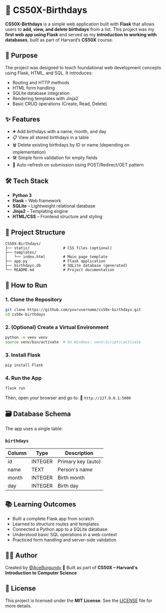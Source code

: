 # 🎂 CS50X-Birthdays

**CS50X-Birthdays** is a simple web application built with **Flask** that allows users to **add, view, and delete birthdays** from a list. This project was my **first web app using Flask** and served as my **introduction to working with databases**, built as part of Harvard’s **CS50X** course.

## 🧠 Purpose

The project was designed to teach foundational web development concepts using Flask, HTML, and SQL. It introduces:

* Routing and HTTP methods
* HTML form handling
* SQLite database integration
* Rendering templates with Jinja2
* Basic CRUD operations (Create, Read, Delete)

## ✨ Features

* ➕ Add birthdays with a name, month, and day
* 📋 View all stored birthdays in a table
* 🗑️ Delete existing birthdays by ID or name (depending on implementation)
* 🛠️ Simple form validation for empty fields
* 🔄 Auto-refresh on submission using POST/Redirect/GET pattern

## 🛠️ Tech Stack

* **Python 3**
* **Flask** – Web framework
* **SQLite** – Lightweight relational database
* **Jinja2** – Templating engine
* **HTML/CSS** – Frontend structure and styling

## 📂 Project Structure

```
CS50X-Birthdays/
├── static/               # CSS files (optional)
├── templates/
│   └── index.html        # Main page template
├── app.py                # Flask application
├── birthdays.db          # SQLite database (generated)
└── README.md             # Project documentation
```

## 🚀 How to Run

### 1. Clone the Repository

```bash
git clone https://github.com/yourusername/cs50x-birthdays.git
cd cs50x-birthdays
```

### 2. (Optional) Create a Virtual Environment

```bash
python -m venv venv
source venv/bin/activate  # On Windows: venv\Scripts\activate
```

### 3. Install Flask

```bash
pip install Flask
```

### 4. Run the App

```bash
flask run
```

Then, open your browser and go to:
📍 `http://127.0.0.1:5000`

## 🗃️ Database Schema

The app uses a single table:

### `birthdays`

| Column | Type    | Description        |
| ------ | ------- | ------------------ |
| id     | INTEGER | Primary key (auto) |
| name   | TEXT    | Person's name      |
| month  | INTEGER | Birth month        |
| day    | INTEGER | Birth day          |

## 📚 Learning Outcomes

* Built a complete Flask app from scratch
* Learned to structure routes and templates
* Connected a Python app to a SQLite database
* Understood basic SQL operations in a web context
* Practiced form handling and server-side validation

## 👨‍💻 Author

Created by [@AceBurgundy](https://github.com/AceBurgundy)
🧠 Built as part of **CS50X – Harvard's Introduction to Computer Science**

## 📄 License

This project is licensed under the **MIT License**.
See the [LICENSE](LICENSE) file for more details.

